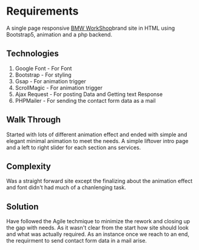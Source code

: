 # Requirements
A single page responsive [BMW WorkShop](https://bmw.org.pl/)brand site in HTML using Bootstrap5, animation and a php backend.

## Technologies
1.  Google Font - For Font
2.  Bootstrap - For styling
3.  Gsap - For animation trigger
4.  ScrollMagic - For animation trigger
5.  Ajax Request - For posting Data and Getting text Response
6.  PHPMailer - For sending the contact form data as a mail

## Walk Through
Started with lots of different animation effect and ended with simple and elegant minimal animation to meet the needs. 
A simple liftover intro page and a left to right slider for each section ans services.

## Complexity
Was a straight forward site except the finalizing about the animation effect and font didn't had much of a chanlenging task.

## Solution
Have followed the Agile techmique to minimize the rework and closing up the gap with needs. As it wasn't clear from the start how site should look and what was actually required.
As an instance once we reach to an end, the requirment to send contact form data in a mail arise.
